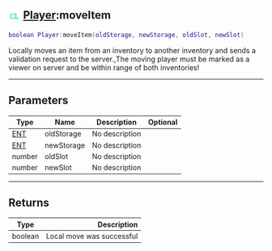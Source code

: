 ## <img src="../../.gitbook/assets/client.png" width="24" height=24 /> [Player](https://iaswiki.rawr.dev/readme/player):moveItem

```lua
boolean Player:moveItem(oldStorage, newStorage, oldSlot, newSlot)
```

Locally moves an item from an inventory to another inventory and sends a validation request to the server.,The moving player must be marked as a viewer on server and be within range of both inventories!

------
## Parameters

| Type   | Name | Description | Optional |
| ------ | ---- | ----------- | -------: |
| [ENT](https://iaswiki.rawr.dev/readme/ent) | oldStorage | No description |  |
| [ENT](https://iaswiki.rawr.dev/readme/ent) | newStorage | No description |  |
| number | oldSlot | No description |  |
| number | newSlot | No description |  |


------
## Returns

| Type   | Description |
| ------ | ----------: |
| boolean | Local move was successful |

